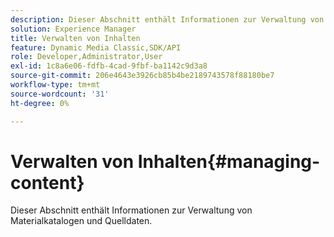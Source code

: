 ```yaml
---
description: Dieser Abschnitt enthält Informationen zur Verwaltung von Materialkatalogen und Quelldaten.
solution: Experience Manager
title: Verwalten von Inhalten
feature: Dynamic Media Classic,SDK/API
role: Developer,Administrator,User
exl-id: 1c8a6e06-fdfb-4cad-9fbf-ba1142c9d3a8
source-git-commit: 206e4643e3926cb85b4be2189743578f88180be7
workflow-type: tm+mt
source-wordcount: '31'
ht-degree: 0%

---
```


# Verwalten von Inhalten{#managing-content}

Dieser Abschnitt enthält Informationen zur Verwaltung von Materialkatalogen und Quelldaten.
